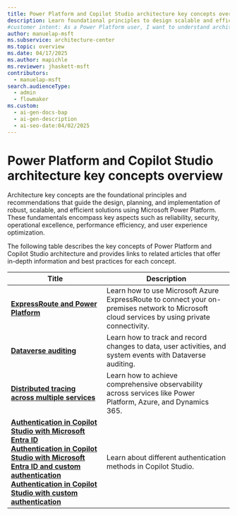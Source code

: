 ```yaml
---
title: Power Platform and Copilot Studio architecture key concepts overview
description: Learn foundational principles to design scalable and efficient solutions with Microsoft Power Platform and Copilot Studio.
#customer intent: As a Power Platform user, I want to understand architecture key concepts of Microsoft Power Platform so that I can design scalable and efficient solutions.  
author: manuelap-msft
ms.subservice: architecture-center
ms.topic: overview
ms.date: 04/17/2025
ms.author: mapichle
ms.reviewer: jhaskett-msft
contributors:
  - manuelap-msft
search.audienceType:
  - admin
  - flowmaker
ms.custom:
  - ai-gen-docs-bap
  - ai-gen-description
  - ai-seo-date:04/02/2025
---
```


# Power Platform and Copilot Studio architecture key concepts overview

Architecture key concepts are the foundational principles and recommendations that guide the design, planning, and implementation of robust, scalable, and efficient solutions using Microsoft Power Platform. These fundamentals encompass key aspects such as reliability, security, operational excellence, performance efficiency, and user experience optimization.

The following table describes the key concepts of Power Platform and Copilot Studio architecture and provides links to related articles that offer in-depth information and best practices for each concept.

| Title | Description |
| --- | --- |
| **[ExpressRoute and Power Platform](expressroute/overview.md)** | Learn how to use Microsoft Azure ExpressRoute to connect your on-premises network to Microsoft cloud services by using private connectivity. |
| **[Dataverse auditing](dataverse-auditing.md)** | Learn how to track and record changes to data, user activities, and system events with Dataverse auditing. |
| **[Distributed tracing across multiple services](distributed-tracing.md)** | Learn how to achieve comprehensive observability across services like Power Platform, Azure, and Dynamics 365. |
| **[​Authentication in Copilot Studio with Microsoft​ Entra ID](copilot-studio-auth-ms.md)**<br>**[​Authentication in Copilot Studio with Microsoft​ Entra ID and custom authentication](copilot-studio-auth-custom-ms.md)**<br>**[​Authentication in Copilot Studio with custom authentication](copilot-studio-auth-custom-ms.md)** | Learn about different authentication methods in Copilot Studio. |
